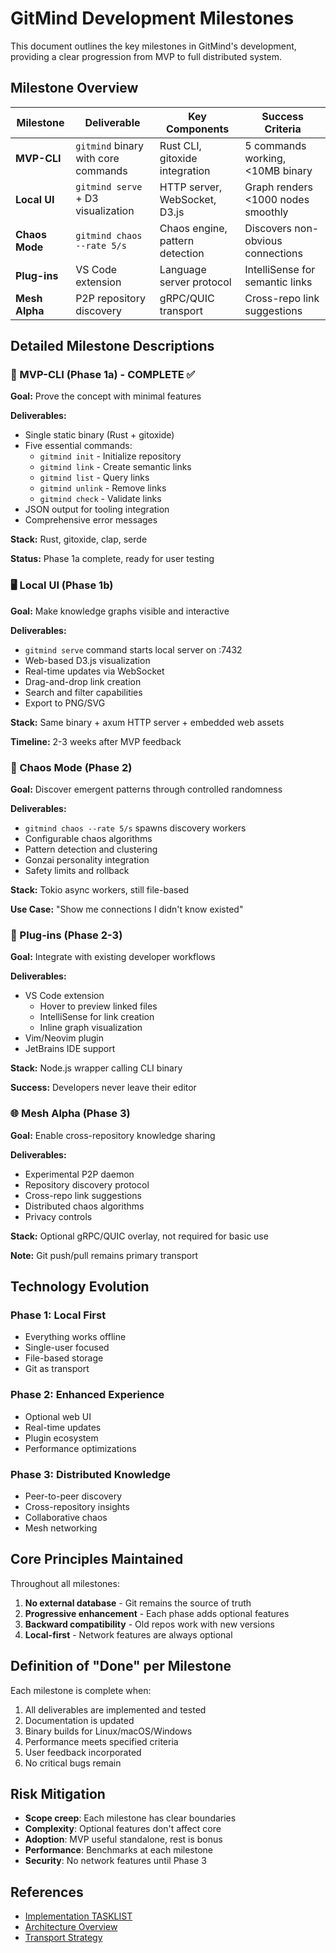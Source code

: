 # GitMind Development Milestones

This document outlines the key milestones in GitMind's development, providing a clear progression from MVP to full distributed system.

## Milestone Overview

| Milestone | Deliverable | Key Components | Success Criteria |
|-----------|-------------|----------------|------------------|
| **MVP-CLI** | `gitmind` binary with core commands | Rust CLI, gitoxide integration | 5 commands working, <10MB binary |
| **Local UI** | `gitmind serve` + D3 visualization | HTTP server, WebSocket, D3.js | Graph renders <1000 nodes smoothly |
| **Chaos Mode** | `gitmind chaos --rate 5/s` | Chaos engine, pattern detection | Discovers non-obvious connections |
| **Plug-ins** | VS Code extension | Language server protocol | IntelliSense for semantic links |
| **Mesh Alpha** | P2P repository discovery | gRPC/QUIC transport | Cross-repo link suggestions |

## Detailed Milestone Descriptions

### 🎯 MVP-CLI (Phase 1a) - COMPLETE ✅
**Goal:** Prove the concept with minimal features

**Deliverables:**
- Single static binary (Rust + gitoxide)
- Five essential commands:
  - `gitmind init` - Initialize repository
  - `gitmind link` - Create semantic links
  - `gitmind list` - Query links
  - `gitmind unlink` - Remove links
  - `gitmind check` - Validate links
- JSON output for tooling integration
- Comprehensive error messages

**Stack:** Rust, gitoxide, clap, serde

**Status:** Phase 1a complete, ready for user testing

### 🖥️ Local UI (Phase 1b)
**Goal:** Make knowledge graphs visible and interactive

**Deliverables:**
- `gitmind serve` command starts local server on :7432
- Web-based D3.js visualization
- Real-time updates via WebSocket
- Drag-and-drop link creation
- Search and filter capabilities
- Export to PNG/SVG

**Stack:** Same binary + axum HTTP server + embedded web assets

**Timeline:** 2-3 weeks after MVP feedback

### 🎲 Chaos Mode (Phase 2)
**Goal:** Discover emergent patterns through controlled randomness

**Deliverables:**
- `gitmind chaos --rate 5/s` spawns discovery workers
- Configurable chaos algorithms
- Pattern detection and clustering
- Gonzai personality integration
- Safety limits and rollback

**Stack:** Tokio async workers, still file-based

**Use Case:** "Show me connections I didn't know existed"

### 🔌 Plug-ins (Phase 2-3)
**Goal:** Integrate with existing developer workflows

**Deliverables:**
- VS Code extension
  - Hover to preview linked files
  - IntelliSense for link creation
  - Inline graph visualization
- Vim/Neovim plugin
- JetBrains IDE support

**Stack:** Node.js wrapper calling CLI binary

**Success:** Developers never leave their editor

### 🌐 Mesh Alpha (Phase 3)
**Goal:** Enable cross-repository knowledge sharing

**Deliverables:**
- Experimental P2P daemon
- Repository discovery protocol
- Cross-repo link suggestions
- Distributed chaos algorithms
- Privacy controls

**Stack:** Optional gRPC/QUIC overlay, not required for basic use

**Note:** Git push/pull remains primary transport

## Technology Evolution

### Phase 1: Local First
- Everything works offline
- Single-user focused
- File-based storage
- Git as transport

### Phase 2: Enhanced Experience  
- Optional web UI
- Real-time updates
- Plugin ecosystem
- Performance optimizations

### Phase 3: Distributed Knowledge
- Peer-to-peer discovery
- Cross-repository insights
- Collaborative chaos
- Mesh networking

## Core Principles Maintained

Throughout all milestones:
1. **No external database** - Git remains the source of truth
2. **Progressive enhancement** - Each phase adds optional features
3. **Backward compatibility** - Old repos work with new versions
4. **Local-first** - Network features are always optional

## Definition of "Done" per Milestone

Each milestone is complete when:
1. All deliverables are implemented and tested
2. Documentation is updated
3. Binary builds for Linux/macOS/Windows
4. Performance meets specified criteria
5. User feedback incorporated
6. No critical bugs remain

## Risk Mitigation

- **Scope creep**: Each milestone has clear boundaries
- **Complexity**: Optional features don't affect core
- **Adoption**: MVP useful standalone, rest is bonus
- **Performance**: Benchmarks at each milestone
- **Security**: No network features until Phase 3

## References
- [Implementation TASKLIST](../TASKLIST.md)
- [Architecture Overview](architecture.md)
- [Transport Strategy](decisions/ADR-005-transport-strategy.md)
